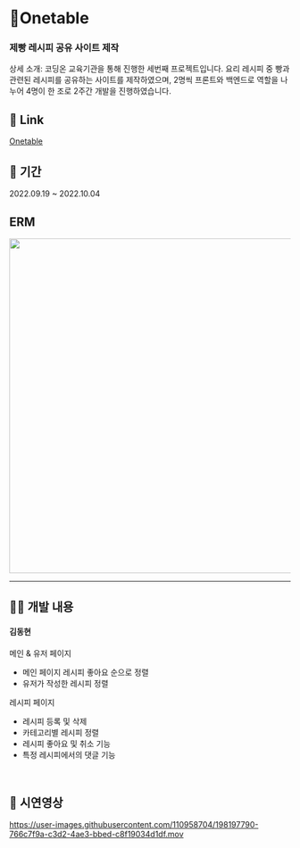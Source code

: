 # 🥪Onetable

### 제빵 레시피 공유 사이트 제작

상세 소개: 코딩온 교육기관을 통해 진행한 세번째 프로젝트입니다. 요리 레시피 중 빵과 관련된 레시피를 공유하는 사이트를 제작하였으며, 2명씩 프론트와 백엔드로 역할을 나누어 4명이 한 조로 2주간 개발을 진행하였습니다.

## :link: Link
[Onetable](http://3.37.87.185:8002/)

## :date: 기간

2022.09.19 ~ 2022.10.04

## ERM
<img src="https://user-images.githubusercontent.com/26360179/196043616-ac2ee3b7-500b-40cf-be25-4c3dcf0ac424.png" width="600"/>
<hr />

## 💁🏻 개발 내용

#### 김동현
메인 & 유저 페이지
- 메인 페이지 레시피 좋아요 순으로 정렬
- 유저가 작성한 레시피 정렬

레시피 페이지
- 레시피 등록 및 삭제
- 카테고리별 레시피 정렬
- 레시피 좋아요 및 취소 기능
- 특정 레시피에서의 댓글 기능

&nbsp;
## :movie_camera: 시연영상

https://user-images.githubusercontent.com/110958704/198197790-766c7f9a-c3d2-4ae3-bbed-c8f19034d1df.mov

